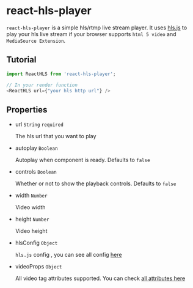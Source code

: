 # react-hls-player

`react-hls-player` is a simple hls/rtmp live stream player.
It uses [hls.js](https://github.com/video-dev/hls.js) to play your hls live stream if your browser supports `html 5 video` and `MediaSource Extension`.

## Tutorial

```javascript
import ReactHLS from 'react-hls-player';

// In your render function
<ReactHLS url={"your hls http url"} />
```


## Properties

- url `String` `required`

    The hls url that you want to play

- autoplay `Boolean`

    Autoplay when component is ready. Defaults to `false`

- controls `Boolean`

    Whether or not to show the playback controls. Defaults to `false`

- width `Number`

    Video width

- height `Number`

    Video height

- hlsConfig `Object`

    `hls.js` config , you can see all config [here](https://github.com/video-dev/hls.js/blob/master/docs/API.md#fine-tuning)

- videoProps `Object`

    All video tag attributes supported. You can check [all attributes here](https://developer.mozilla.org/en-US/docs/Web/HTML/Element/video)

